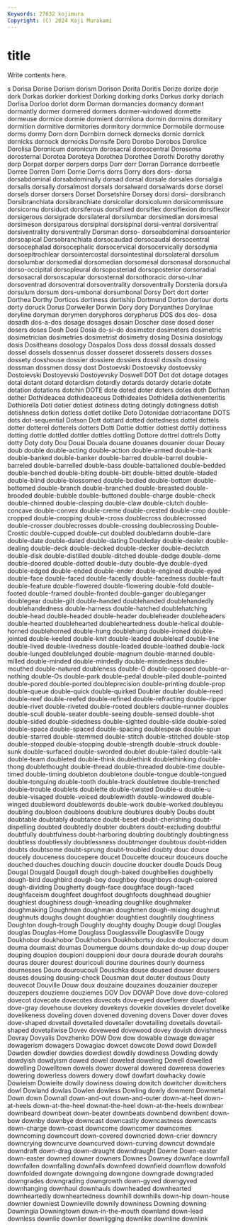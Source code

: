 ```yaml
---
Keywords: 27632 kojimura
Copyright: (C) 2024 Koji Murakami
---
```


# title

Write contents here.



s Dorisa Dorise Dorism dorism Dorison Dorita Doritis Dorize dorize
dorje dork Dorkas dorkier dorkiest Dorking dorking dorks Dorkus dorky
dorlach Dorlisa Dorloo dorlot dorm Dorman dormancies dormancy dormant dormantly
dormer dormered dormers dormer-windowed dormette dormeuse dormice dormie dormient dormilona
dormin dormins dormitary dormition dormitive dormitories dormitory dormmice Dormobile dormouse
dorms dormy Dorn dorn Dornbirn dorneck dornecks dornic dornick dornicks
dornock dornocks Dornsife Doro Dorobo Dorobos Dorolice Dorolisa Doronicum doronicum
dorosacral doroscentral Dorosoma dorosternal Dorotea Doroteya Dorothea Dorothee Dorothi Dorothy
dorothy dorp Dorpat dorper dorpers dorps Dorr dorr Dorran Dorrance
dorrbeetle Dorree Dorren Dorri Dorrie Dorris dorrs Dorry dors dors-
dorsa dorsabdominal dorsabdominally dorsad dorsal dorsale dorsales dorsalgia dorsalis dorsally
dorsalmost dorsals dorsalward dorsalwards dorse dorsel dorsels dorser dorsers Dorset
Dorsetshire Dorsey dorsi dorsi- dorsibranch Dorsibranchiata dorsibranchiate dorsicollar dorsicolumn dorsicommissure
dorsicornu dorsiduct dorsiferous dorsifixed dorsiflex dorsiflexion dorsiflexor dorsigerous dorsigrade dorsilateral
dorsilumbar dorsimedian dorsimesal dorsimeson dorsiparous dorsipinal dorsispinal dorsi-ventral dorsiventral dorsiventrality
dorsiventrally Dorsman dorso- dorsoabdominal dorsoanterior dorsoapical Dorsobranchiata dorsocaudad dorsocaudal dorsocentral
dorsocephalad dorsocephalic dorsocervical dorsocervically dorsodynia dorsoepitrochlear dorsointercostal dorsointestinal dorsolateral dorsolum
dorsolumbar dorsomedial dorsomedian dorsomesal dorsonasal dorsonuchal dorso-occipital dorsopleural dorsoposteriad dorsoposterior
dorsoradial dorsosacral dorsoscapular dorsosternal dorsothoracic dorso-ulnar dorsoventrad dorsoventral dorsoventrality dorsoventrally
Dorstenia dorsula dorsulum dorsum dors-umbonal dorsumbonal Dorsy Dort dort dorter
Dorthea Dorthy Dorticos dortiness dortiship Dortmund Dorton dortour dorts dorty
doruck Dorus Dorweiler Dorwin Dory dory Doryanthes Dorylinae doryline doryman
dorymen doryphoros doryphorus DOS dos dos- dosa dosadh dos-a-dos dosage
dosages dosain Doscher dose dosed doser dosers doses Dosh Dosi
Dosia do-si-do dosimeter dosimeters dosimetric dosimetrician dosimetries dosimetrist dosimetry dosing
Dosinia dosiology dosis Dositheans dosology Dospalos Doss doss dossal dossals
dossed dossel dossels dossennus dosser dosseret dosserets dossers dosses dossety
dosshouse dossier dossiere dossiers dossil dossils dossing dossman dossmen dossy
dost Dostoevski Dostoevsky dostoevsky Dostoievski Dostoyevski Dostoyevsky Doswell DOT Dot
dot dotage dotages dotal dotant dotard dotardism dotardly dotards dotardy
dotarie dotate dotation dotations dotchin DOTE dote doted doter doters
dotes doth Dothan dother Dothideacea dothideaceous Dothideales Dothidella dothienenteritis Dothiorella
Doti dotier dotiest dotiness doting dotingly dotingness dotish dotishness dotkin
dotless dotlet dotlike Doto Dotonidae dotriacontane DOTS dots dot-sequential Dotson
Dott dottard dotted dottedness dottel dottels dotter dotterel dotterels dotters
Dotti Dottie dottier dottiest dottily dottiness dotting dottle dottled dottler
dottles dottling Dottore dottrel dottrels Dotty dotty Doty doty Dou
Douai Douala douane douanes douanier douar Douay doub double double-acting
double-action double-armed double-bank double-banked double-banker double-barred double-barrel double-barreled double-barrelled double-bass
double-battalioned double-bedded double-benched double-biting double-bitt double-bitted double-bladed double-blind double-blossomed double-bodied
double-bottom double-bottomed double-branch double-branched double-breasted double-brooded double-bubble double-buttoned double-charge double-check
double-chinned double-clasping double-claw double-clutch double-concave double-convex double-creme double-crested double-crop double-cropped
double-cropping double-cross doublecross doublecrossed double-crosser doublecrosses double-crossing doublecrossing Double-Crostic double-cupped
double-cut doubled doubledamn double-dare double-date double-dated double-dating Doubleday double-dealer double-dealing
double-deck double-decked double-decker double-declutch double-disk double-distilled double-ditched double-dodge double-dome double-doored
double-dotted double-duty double-dye double-dyed double-edged double-ended double-ender double-engined double-eyed double-face
double-faced double-facedly double-facedness double-fault double-feature double-flowered double-flowering double-fold double-footed double-framed
double-fronted double-ganger doubleganger doublegear double-gilt double-handed doublehanded doublehandedly doublehandedness double-harness
double-hatched doublehatching double-head double-headed double-header doubleheader doubleheaders double-hearted doublehearted doubleheartedness
double-helical double-horned doublehorned double-hung doublehung double-ironed double-jointed double-keeled double-knit double-leaded
doubleleaf double-line double-lived double-livedness double-loaded double-loathed double-lock double-lunged doublelunged double-magnum
double-manned double-milled double-minded double-mindedly double-mindedness double-mouthed double-natured doubleness double-O double-opposed
double-or-nothing double-Os double-park double-pedal double-piled double-pointed double-pored double-ported doubleprecision double-printing
double-prop double-queue double-quick double-quirked Doubler doubler double-reed double-reef double-reefed double-refined
double-refracting double-ripper double-rivet double-riveted double-rooted doublers double-runner doubles double-scull double-seater
double-seeing double-sensed double-shot double-sided double-sidedness double-sighted double-slide double-soled double-space double-spaced
double-spacing doublespeak double-spun double-starred double-stemmed double-stitch double-stitched double-stop double-stopped double-stopping
double-strength double-struck double-sunk double-surfaced double-sworded doublet double-tailed double-talk double-team doubleted
double-think doublethink doublethinking double-thong doublethought double-thread double-threaded double-time double-timed double-timing
doubleton doubletone double-tongue double-tongued double-tonguing double-tooth double-track doubletree double-trenched double-trouble
doublets doublette double-twisted Double-u double-u double-visaged double-voiced doublewidth double-windowed double-winged
doubleword doublewords double-work double-worked doubleyou doubling doubloon doubloons doublure doublures
doubly Doubs doubt doubtable doubtably doubtance doubt-beset doubt-cherishing doubt-dispelling doubted
doubtedly doubter doubters doubt-excluding doubtful doubtfully doubtfulness doubt-harboring doubting doubtingly
doubtingness doubtless doubtlessly doubtlessness doubtmonger doubtous doubt-ridden doubts doubtsome doubt-sprung
doubt-troubled doubty douc douce doucely douceness doucepere doucet Doucette douceur
douceurs douche douched douches douching doucin doucine doucker doudle Douds
Doug Dougal Dougald Dougall dough dough-baked doughbellies doughbelly dough-bird doughbird
dough-boy doughboy doughboys dough-colored dough-dividing Dougherty dough-face doughface dough-faced doughfaceism
doughfeet doughfoot doughfoots doughhead doughier doughiest doughiness dough-kneading doughlike doughmaker
doughmaking Doughman doughman doughmen dough-mixing doughnut doughnuts doughs dought doughtier
doughtiest doughtily doughtiness Doughton dough-trough Doughty doughty doughy Dougie dougl
Douglas douglas Douglas-Home Douglass Douglassville Douglasville Dougy Doukhobor doukhobor Doukhobors
Doukhobortsy doulce doulocracy doum douma doumaist doumas Doumergue doums doundake
do-up doup douper douping doupion doupioni douppioni dour doura dourade
dourah dourahs douras dourer dourest douricouli dourine dourines dourly dourness
dournesses Douro douroucouli Douschka douse doused douser dousers douses dousing
dousing-chock Dousman dout douter doutous Douty douvecot Douville Douw doux
douzaine douzaines douzainier douzeper douzepers douzieme douziemes DOV Dov DOVAP
Dove dove dove-colored dovecot dovecote dovecotes dovecots dove-eyed doveflower dovefoot
dove-gray dovehouse dovekey dovekeys dovekie dovekies dovelet dovelike dovelikeness doveling
doven dovened dovening dovens Dover dover doves dove-shaped dovetail dovetailed
dovetailer dovetailing dovetails dovetail-shaped dovetailwise Dovev doveweed dovewood dovey dovish
dovishness Dovray Dovyalis Dovzhenko DOW Dow dow dowable dowage dowager
dowagerism dowagers Dowagiac dowcet dowcote Dowd dowd Dowdell Dowden dowdier
dowdies dowdiest dowdily dowdiness Dowding dowdy dowdyish dowdyism dowed dowel
doweled doweling Dowell dowelled dowelling Dowelltown dowels dower doweral dowered
doweress doweries dowering dowerless dowers dowery dowf dowfart dowhacky dowie
Dowieism Dowieite dowily dowiness dowing dowitch dowitcher dowitchers dowl Dowland
dowlas Dowlen dowless Dowling dowly dowment Dowmetal Down down Downall
down-and-out down-and-outer down-at-heel down-at-heels down-at-the-heel downat-the-heel down-at-the-heels downbear downbeard downbeat
down-beater downbeats downbend downbent down-bow downby downbye downcast downcastly downcastness
downcasts down-charge down-coast downcome downcomer downcomes downcoming downcourt down-covered downcried
down-crier downcry downcrying downcurve downcurved down-curving downcut downdale downdraft down-drag
down-draught downdraught Downe Down-easter down-easter downed downer downers Downes Downey
downface downfall downfallen downfalling downfalls downfeed downfield downflow downfold downfolded
downgate downgoing downgone downgrade downgraded downgrades downgrading downgrowth down-gyved downgyved
downhanging downhaul downhauls downheaded downhearted downheartedly downheartedness downhill downhills down-hip
down-house downier downiest Downieville downily downiness Downing downing Downingia Downingtown
down-in-the-mouth downland down-lead downless downlie downlier downligging downlike downline downlink
